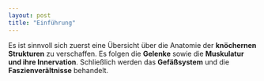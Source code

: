 ```yaml
---
layout: post
title: "Einführung"
---
```

Es ist sinnvoll sich zuerst eine Übersicht über die Anatomie der **knöchernen Strukturen** zu verschaffen. Es folgen die **Gelenke** sowie die **Muskulatur und ihre Innervation**. Schließlich werden das **Gefäßsystem** und die **Faszienverältnisse** behandelt.
